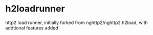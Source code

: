 # h2loadrunner
http2 load runner, initially forked from nghttp2/nghttp2 h2load, with addtional features added
